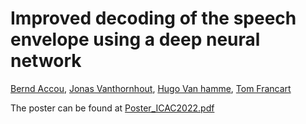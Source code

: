 Improved decoding of the speech envelope using a deep neural network
====================================================================

[Bernd Accou](https://gbiomed.kuleuven.be/english/research/50000666/50000672/people/members/00114712), [Jonas Vanthornhout](https://gbiomed.kuleuven.be/english/research/50000666/50000672/people/members/00077061), [Hugo Van hamme](https://www.esat.kuleuven.be/psi/members/00040707), [Tom Francart](https://gbiomed.kuleuven.be/english/research/50000666/50000672/people/members/00046624)

The poster can be found at [Poster_ICAC2022.pdf](./Poster_ICAC2022.pdf)

